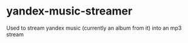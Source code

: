 # yandex-music-streamer
Used to stream yandex music (currently an album from it) into an mp3 stream
